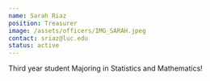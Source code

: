 ```yaml
---
name: Sarah Riaz
position: Treasurer
image: /assets/officers/IMG_SARAH.jpeg
contact: sriaz@luc.edu
status: active
---
```


Third year student Majoring in Statistics and Mathematics!
